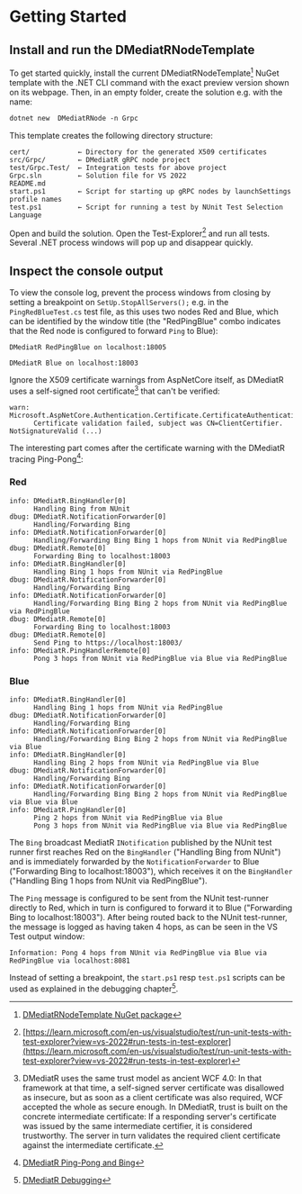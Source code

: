 ﻿# Getting Started

## Install and run the DMediatRNodeTemplate

To get started quickly, install the current DMediatRNodeTemplate[^template]
NuGet template with the .NET CLI command with the exact preview version shown on
its webpage. Then, in an empty folder, create the solution e.g. with the name:

```ps
dotnet new  DMediatRNode -n Grpc
```

This template creates the following directory structure:

```plaintext
cert/            ← Directory for the generated X509 certificates
src/Grpc/        ← DMediatR gRPC node project
test/Grpc.Test/  ← Integration tests for above project
Grpc.sln         ← Solution file for VS 2022
README.md
start.ps1        ← Script for starting up gRPC nodes by launchSettings profile names
test.ps1         ← Script for running a test by NUnit Test Selection Language
```

Open and build the solution. Open the Test-Explorer[^explorer] and run all
tests. Several .NET process windows will pop up and disappear quickly.

## Inspect the console output

To view the console log, prevent the process windows from closing by setting a
breakpoint on `SetUp.StopAllServers();` e.g. in the `PingRedBlueTest.cs` test
file, as this uses two nodes Red and Blue, which can be identified by the window
title (the "RedPingBlue" combo indicates that the Red node is configured to
forward `Ping` to Blue):

```plaintext
DMediatR RedPingBlue on localhost:18005
```
```plaintext
DMediatR Blue on localhost:18003
```

Ignore the X509 certificate warnings from AspNetCore itself, as DMediatR uses a
self-signed root certificate[^wcf] that can't be verified:

```plaintext
warn: Microsoft.AspNetCore.Authentication.Certificate.CertificateAuthenticationHandler[2]
      Certificate validation failed, subject was CN=ClientCertifier. NotSignatureValid (...)
```

The interesting part comes after the certificate warning with the DMediatR
tracing Ping-Pong[^pingpong]:

### Red
```plaintext
info: DMediatR.BingHandler[0]
      Handling Bing from NUnit
dbug: DMediatR.NotificationForwarder[0]
      Handling/Forwarding Bing
info: DMediatR.NotificationForwarder[0]
      Handling/Forwarding Bing Bing 1 hops from NUnit via RedPingBlue
dbug: DMediatR.Remote[0]
      Forwarding Bing to localhost:18003
info: DMediatR.BingHandler[0]
      Handling Bing 1 hops from NUnit via RedPingBlue
dbug: DMediatR.NotificationForwarder[0]
      Handling/Forwarding Bing
info: DMediatR.NotificationForwarder[0]
      Handling/Forwarding Bing Bing 2 hops from NUnit via RedPingBlue via RedPingBlue
dbug: DMediatR.Remote[0]
      Forwarding Bing to localhost:18003
dbug: DMediatR.Remote[0]
      Send Ping to https://localhost:18003/
info: DMediatR.PingHandlerRemote[0]
      Pong 3 hops from NUnit via RedPingBlue via Blue via RedPingBlue
```

### Blue
```plaintext
info: DMediatR.BingHandler[0]
      Handling Bing 1 hops from NUnit via RedPingBlue
dbug: DMediatR.NotificationForwarder[0]
      Handling/Forwarding Bing
info: DMediatR.NotificationForwarder[0]
      Handling/Forwarding Bing Bing 2 hops from NUnit via RedPingBlue via Blue
info: DMediatR.BingHandler[0]
      Handling Bing 2 hops from NUnit via RedPingBlue via Blue
dbug: DMediatR.NotificationForwarder[0]
      Handling/Forwarding Bing
info: DMediatR.NotificationForwarder[0]
      Handling/Forwarding Bing Bing 2 hops from NUnit via RedPingBlue via Blue via Blue
info: DMediatR.PingHandler[0]
      Ping 2 hops from NUnit via RedPingBlue via Blue
      Pong 3 hops from NUnit via RedPingBlue via Blue via RedPingBlue
```

The `Bing` broadcast MediatR `INotification` published by the NUnit test runner
first reaches Red on the `BingHandler` ("Handling Bing from NUnit") and is
immediately forwarded by the `NotificationForwarder` to Blue ("Forwarding Bing
to localhost:18003"), which receives it on the `BingHandler` ("Handling Bing 1
hops from NUnit via RedPingBlue").

The `Ping` message is configured to be sent from the NUnit test-runner directly
to Red, which in turn is configured to forward it to Blue ("Forwarding Bing to
localhost:18003"). After being routed back to the NUnit test-runner, the message
is logged as having taken 4 hops, as can be seen in the VS Test output window:

```plaintext
Information: Pong 4 hops from NUnit via RedPingBlue via Blue via RedPingBlue via localhost:8081
```

Instead of setting a breakpoint, the `start.ps1` resp `test.ps1` scripts can be
used as explained in the debugging chapter[^debugging].


[^template]: [DMediatRNodeTemplate NuGet package](https://www.nuget.org/packages/DMediatRNodeTemplate)

[^explorer]: [https://learn.microsoft.com/en-us/visualstudio/test/run-unit-tests-with-test-explorer?view=vs-2022#run-tests-in-test-explorer](https://learn.microsoft.com/en-us/visualstudio/test/run-unit-tests-with-test-explorer?view=vs-2022#run-tests-in-test-explorer)

[^wcf]: DMediatR uses the same trust model as ancient WCF 4.0: In that framework
at that time, a self-signed server certificate was disallowed as insecure, but
as soon as a client certificate was also required, WCF accepted the whole as
secure enough. In DMediatR, trust is built on the concrete intermediate
certificate: If a responding server's certificate was issued by the same
intermediate certifier, it is considered trustworthy. The server in turn
validates the required client certificate against the intermediate certificate.

[^pingpong]: [DMediatR Ping-Pong and Bing](ping-pong-bing.md)

[^debugging]: [DMediatR Debugging](debugging.md)
